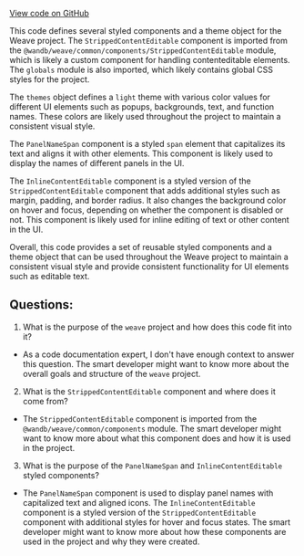 [View code on GitHub](https://github.com/wandb/weave/weave-js/src/components/Panel2/Editor.styles.ts)

This code defines several styled components and a theme object for the Weave project. The `StrippedContentEditable` component is imported from the `@wandb/weave/common/components/StrippedContentEditable` module, which is likely a custom component for handling contenteditable elements. The `globals` module is also imported, which likely contains global CSS styles for the project.

The `themes` object defines a `light` theme with various color values for different UI elements such as popups, backgrounds, text, and function names. These colors are likely used throughout the project to maintain a consistent visual style.

The `PanelNameSpan` component is a styled `span` element that capitalizes its text and aligns it with other elements. This component is likely used to display the names of different panels in the UI.

The `InlineContentEditable` component is a styled version of the `StrippedContentEditable` component that adds additional styles such as margin, padding, and border radius. It also changes the background color on hover and focus, depending on whether the component is disabled or not. This component is likely used for inline editing of text or other content in the UI.

Overall, this code provides a set of reusable styled components and a theme object that can be used throughout the Weave project to maintain a consistent visual style and provide consistent functionality for UI elements such as editable text.
## Questions: 
 1. What is the purpose of the `weave` project and how does this code fit into it?
- As a code documentation expert, I don't have enough context to answer this question. The smart developer might want to know more about the overall goals and structure of the `weave` project.

2. What is the `StrippedContentEditable` component and where does it come from?
- The `StrippedContentEditable` component is imported from the `@wandb/weave/common/components` module. The smart developer might want to know more about what this component does and how it is used in the project.

3. What is the purpose of the `PanelNameSpan` and `InlineContentEditable` styled components?
- The `PanelNameSpan` component is used to display panel names with capitalized text and aligned icons. The `InlineContentEditable` component is a styled version of the `StrippedContentEditable` component with additional styles for hover and focus states. The smart developer might want to know more about how these components are used in the project and why they were created.